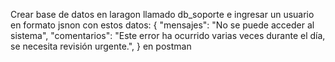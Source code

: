 Crear base de datos en laragon llamado db_soporte 
e ingresar un usuario en formato jsnon con estos datos:
{
  "mensajes": "No se puede acceder al sistema",
  "comentarios": "Este error ha ocurrido varias veces durante el día, se necesita revisión urgente.",
}
en postman
